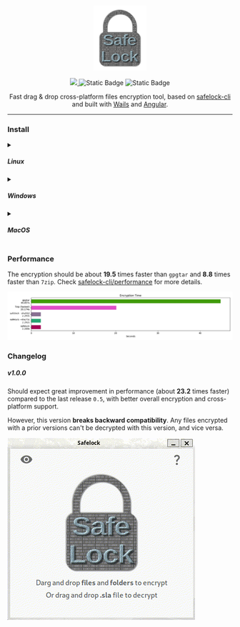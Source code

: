 <p align='center'>
  <img width='24%' src='docs/logo.webp' />
</p>

<p align='center'>
  <a href='https://github.com/mrf345/safelock/actions/workflows/ci.yml'>
    <img src='https://github.com/mrf345/safelock/workflows/Build/badge.svg'>
  </a>
  <img alt="Static Badge" src="https://img.shields.io/badge/OS-_Linux_%7C_Windows_%7C_MacOS-blue">
  <img alt="Static Badge" src="https://img.shields.io/badge/Arch-_amd64_%7C_arm64-black">
</p>

<p align='center'>
  Fast drag & drop cross-platform files encryption tool, based on <a href="https://github.com/mrf345/safelock-cli" target="_blank">safelock-cli</a> and built with
  <a href="https://github.com/wailsapp/wails" target="_blank">Wails</a> and <a href="https://github.com/angular/angular" target="_blank">Angular</a>.
</p>

<hr />

### Install

<details>
<summary><h5>Linux</h5></summary>

  - With binaries

  ```bash
  wget -qO- https://github.com/mrf345/safelock/releases/latest/download/safelock-linux-amd64.tar.gz | tar xvz -C ~ && ~/safelock
  ```

  - Or from the source code

    Make sure you have [go](https://go.dev/doc/install), [npm](https://nodejs.org/en/download/package-manager) and [git](https://git-scm.com/downloads) are installed, then run:

    ```bash
    go install github.com/wailsapp/wails/v2/cmd/wails@latest
    git clone https://github.com/mrf345/safelock.git
    cd safelock
    wails dev
    ```
</details>
<details>
<summary><h5>Windows</h5></summary>

  Download, extract and install [this](https://github.com/mrf345/safelock/releases/latest/download/safelock-windows-amd64.zip) or [this](https://github.com/mrf345/safelock/releases/latest/download/safelock-windows-arm64.zip) for `arm64` processors. If you want a portable version download [this](https://github.com/mrf345/safelock/releases/latest/download/safelock-windows-portable-amd64.zip) or [this](https://github.com/mrf345/safelock/releases/latest/download/safelock-windows-portable-arm64.zip) for `arm64`.

</details>
<details>
<summary><h5>MacOS</h5></summary>

  Download and extract [this universal .app](https://github.com/mrf345/safelock/releases/latest/download/safelock-darwin-universal.zip), Note that you'll need to enable installing apps from unknown developers follow [this guide](https://www.wikihow.com/Install-Software-from-Unsigned-Developers-on-a-Mac).

</details>


### Performance

The encryption should be about **19.5** times faster than `gpgtar` and **8.8** times faster than `7zip`. Check [safelock-cli/performance](https://github.com/mrf345/safelock-cli?tab=readme-ov-file#performance) for more details.

<p align="center">
  <a href="https://raw.githubusercontent.com/mrf345/safelock-cli/master/benchmark/encryption-time.webp" target="_blank">
    <img src="https://raw.githubusercontent.com/mrf345/safelock-cli/master/benchmark/encryption-time.webp" alt="encryption time" />
  </a>
</p>


### Changelog

##### v1.0.0

Should expect great improvement in performance (about **23.2** times faster) compared to the last release `0.5`, with better overall encryption and cross-platform support.

However, this version **breaks backward compatibility**. Any files encrypted with a prior versions can't be decrypted with this version, and vice versa.

<a style="margin-top: 60px;" href="https://raw.githubusercontent.com/mrf345/safelock/master/docs/demo.gif" target="_blank">
  <img src="docs/demo.gif" alt="demo" />
</a>

